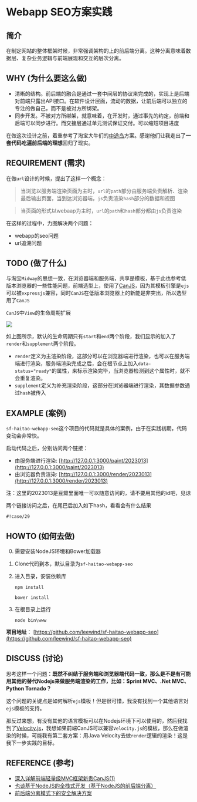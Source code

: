 Webapp SEO方案实践
================================

简介
----

在制定网站的整体框架时候，非常强调架构的上的前后端分离。这种分离意味着数据层、复杂业务逻辑与前端展现和交互的层次分离。

WHY (为什么要这么做)
--------------------

+ 清晰的结构。前后端的融合是通过一套中间层的协议来完成的，实现上是后端对前端只露出API接口。在软件设计层面，流动的数据，让前后端可以独立的专注的做自己，而不是被对方所绑架。
+ 同步开发。不被对方所绑架，就意味着，在开发时，通过事先的约定，前端和后端可以同步进行。而交接层通过单元测试保证交付。可以缩短项目进度


在做这次设计之前，着重参考了淘宝大牛们的[中途岛](http://ued.taobao.org/blog/2014/04/full-stack-development-with-nodejs/)方案。感谢他们让我走出了**一套代码吃遍前后端的理想**回归了现实。

REQUIREMENT (需求)
-----------

在做`url`设计的时候，提出了这样一个概念：

> 当浏览以服务端渲染页面为主时，`url`的`path`部分由服务端负责解析、渲染最后输出页面，当到达浏览器端，`js`负责渲染`hash`部分的数据和视图

> 当页面的形式以webaap为主时，`url`的`path`和`hash`部分都由`js`负责渲染

在这样的过程中，力图解决两个问题：

+ webapp的seo问题
+ url追溯问题

TODO (做了什么)
---------------

与淘宝`Midway`的思想一致，在浏览器端和服务端，共享是模板，基于此也参考低版本浏览器的一些性能问题，前端选型上，使用了[CanJS](http://canjs.com/index.html)，因为其模板引擎是`ejs`可以被`expressjs`兼容，同时`CanJS`在低版本浏览器上的新能是非突出，所以选型用了`CanJS`

`CanJS`中`View`的生命周期扩展

![](http://mdocshare.qiniudn.com/43fc8f0bc7b02c2c16768e4dd7cdb657.png)

如上图所示，默认的生命周期只有`start`和`end`两个阶段，我们显示的加入了`render`和`supplement`两个阶段。

+ `render`定义为主渲染阶段，这部分可以在浏览器端进行渲染，也可以在服务端端进行渲染，服务端渲染完成之后，会在根节点上加入`data-status="ready"`的属性，来标示渲染完毕，当浏览器检测到这个属性时，就不会重复渲染。
+ `supplement`定义为补充渲染阶段，这部分在浏览器端进行渲染，其数据参数通过`hash`被传入

EXAMPLE (案例)
-------

`sf-haitao-webapp-seo`这个项目的代码就是具体的案例，由于在实践初期，代码变动会非常快。

启动代码之后，分别访问两个链接：

+ 由服务端进行渲染: [http://127.0.0.1:3000/paint/2023013](http://127.0.0.1:3000/paint/2023013)
+ 由浏览器负责渲染: [http://127.0.0.1:3000/render/2023013](http://127.0.0.1:3000/render/2023013)

注：这里的2023013是豆瓣里面唯一可以随意访问的，请不要用其他的id吧，见谅

两个链接访问之后，在尾巴后加入如下hash，看看会有什么结果

```
#!case/29
```

HOWTO (如何去做)
----

0. 需要安装NodeJS环境和Bower加载器
1. Clone代码到本，默认目录为`sf-haitao-webapp-seo`
2. 进入目录，安装依赖库

    ```
    npm install
    ```

    ```
    bower install
    ```

3. 在根目录上运行

    ```
    node bin\www
    ```

**项目地址**： [https://github.com/leewind/sf-haitao-webapp-seo](https://github.com/leewind/sf-haitao-webapp-seo)

DISCUSS (讨论)
--------------

思考这样一个问题：**既然不纠结于服务端和浏览器端代码一致，那么是不是有可能用其他的替代Nodejs来做服务端渲染的工作，比如：Sprint MVC、.Net MVC、Python Tornado？**

这个问题的关键点是如何解析`ejs`模板！但是很可惜，我没有找到一个其他语言对`ejs`模板的支持。

那反过来想，有没有其他的语言模板可以在Nodejs环境下可以使用的，然后我找到了[Velocity.js](http://git.shepherdwind.com/velocity.js/)，我想如果前端CanJS可以兼容`Velocity.js`的模板，那么在做渲染的时候，可能我有第二套方案：用Java Velocity去做`render`逻辑的渲染！这是我下一步实践的目标。

REFERENCE (参考)
----------------

+ [深入详解前端轻量级MVC框架新贵CanJS(1)](http://www.iunbug.com/archives/2012/06/14/360.html)
+ [也谈基于NodeJS的全栈式开发（基于NodeJS的前后端分离）](http://ued.taobao.org/blog/2014/04/full-stack-development-with-nodejs/)
+ [前后端分离模式下的安全解决方案](http://ued.taobao.org/blog/2014/05/midway-security/)